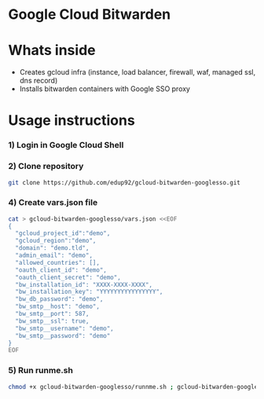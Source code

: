 # Google Cloud Bitwarden

# Whats inside

- Creates gcloud infra (instance, load balancer, firewall, waf, managed ssl, dns record)
- Installs bitwarden containers with Google SSO proxy

# Usage instructions

### 1) Login in Google Cloud Shell

### 2) Clone repository

```bash
git clone https://github.com/edup92/gcloud-bitwarden-googlesso.git
```

### 4) Create vars.json file
```bash
cat > gcloud-bitwarden-googlesso/vars.json <<EOF
{ 
  "gcloud_project_id":"demo",
  "gcloud_region":"demo",
  "domain": "demo.tld",
  "admin_email": "demo",
  "allowed_countries": [],
  "oauth_client_id": "demo",
  "oauth_client_secret": "demo",
  "bw_installation_id": "XXXX-XXXX-XXXX",
  "bw_installation_key": "YYYYYYYYYYYYYYYY",
  "bw_db_password": "demo",
  "bw_smtp__host": "demo",
  "bw_smtp__port": 587,
  "bw_smtp__ssl": true,
  "bw_smtp__username": "demo",
  "bw_smtp__password": "demo"
}
EOF
```

### 5) Run runme.sh

```bash
chmod +x gcloud-bitwarden-googlesso/runnme.sh ; gcloud-bitwarden-googlesso/runnme.sh
```